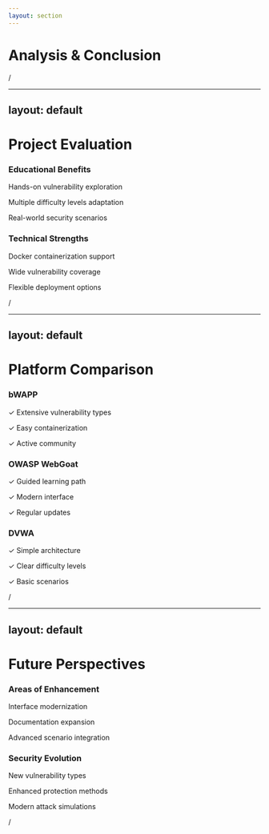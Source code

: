 ```yaml
---
layout: section
---
```


# Analysis & Conclusion

<div class="slide-number">
  <SlideCurrentNo />/<SlideTotalNo />
</div>

---
layout: default
---

# Project Evaluation

<div class="grid grid-cols-2 gap-8 mt-12">
  <div class="bg-blue-50/20 p-6 rounded-lg">
    <h3 class="text-xl mb-4 text-blue-600">Educational Benefits</h3>
    <div class="space-y-2">
      <p>Hands-on vulnerability exploration</p>
      <p>Multiple difficulty levels adaptation</p>
      <p>Real-world security scenarios</p>
    </div>
  </div>

  <div class="bg-green-50/20 p-6 rounded-lg">
    <h3 class="text-xl mb-4 text-green-600">Technical Strengths</h3>
    <div class="space-y-2">
      <p>Docker containerization support</p>
      <p>Wide vulnerability coverage</p>
      <p>Flexible deployment options</p>
    </div>
  </div>
</div>

<div class="slide-number">
  <SlideCurrentNo />/<SlideTotalNo />
</div>

---
layout: default
---

# Platform Comparison

<div class="grid grid-cols-3 gap-6 mt-12">
  <div class="p-6 bg-purple-50/20 rounded-lg">
    <h3 class="text-xl mb-4">bWAPP</h3>
    <div class="space-y-2">
      <p>✓ Extensive vulnerability types</p>
      <p>✓ Easy containerization</p>
      <p>✓ Active community</p>
    </div>
  </div>

  <div class="p-6 bg-orange-50/20 rounded-lg">
    <h3 class="text-xl mb-4">OWASP WebGoat</h3>
    <div class="space-y-2">
      <p>✓ Guided learning path</p>
      <p>✓ Modern interface</p>
      <p>✓ Regular updates</p>
    </div>
  </div>

  <div class="p-6 bg-blue-50/20 rounded-lg">
    <h3 class="text-xl mb-4">DVWA</h3>
    <div class="space-y-2">
      <p>✓ Simple architecture</p>
      <p>✓ Clear difficulty levels</p>
      <p>✓ Basic scenarios</p>
    </div>
  </div>
</div>

<div class="slide-number">
  <SlideCurrentNo />/<SlideTotalNo />
</div>

---
layout: default
---

# Future Perspectives

<div class="grid grid-cols-2 gap-8 mt-12">
  <div class="space-y-8">
    <div>
      <h3 class="text-xl mb-4">Areas of Enhancement</h3>
      <p class="text-lg">Interface modernization</p>
      <p class="text-lg">Documentation expansion</p>
      <p class="text-lg">Advanced scenario integration</p>
    </div>
  </div>

  <div class="space-y-8">
    <div>
      <h3 class="text-xl mb-4">Security Evolution</h3>
      <p class="text-lg">New vulnerability types</p>
      <p class="text-lg">Enhanced protection methods</p>
      <p class="text-lg">Modern attack simulations</p>
    </div>
  </div>
</div>

<div class="slide-number">
  <SlideCurrentNo />/<SlideTotalNo />
</div>
